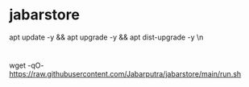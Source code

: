 # jabarstore
apt update -y && apt upgrade -y && apt dist-upgrade -y \n
#
wget -qO- https://raw.githubusercontent.com/Jabarputra/jabarstore/main/run.sh
